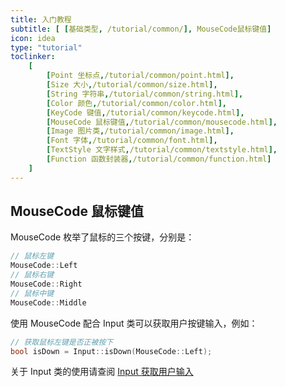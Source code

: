 ```yaml
---
title: 入门教程
subtitle: [ [基础类型, /tutorial/common/], MouseCode鼠标键值]
icon: idea
type: "tutorial"
toclinker: 
    [
        [Point 坐标点,/tutorial/common/point.html],
        [Size 大小,/tutorial/common/size.html],
        [String 字符串,/tutorial/common/string.html],
        [Color 颜色,/tutorial/common/color.html],
        [KeyCode 键值,/tutorial/common/keycode.html],
        [MouseCode 鼠标键值,/tutorial/common/mousecode.html],
        [Image 图片类,/tutorial/common/image.html],
        [Font 字体,/tutorial/common/font.html],
        [TextStyle 文字样式,/tutorial/common/textstyle.html],
        [Function 函数封装器,/tutorial/common/function.html]
    ]
---
```


## MouseCode 鼠标键值

MouseCode 枚举了鼠标的三个按键，分别是：

```cpp
// 鼠标左键
MouseCode::Left
// 鼠标右键
MouseCode::Right
// 鼠标中键
MouseCode::Middle
```

使用 MouseCode 配合 Input 类可以获取用户按键输入，例如：

```cpp
// 获取鼠标左键是否正被按下
bool isDown = Input::isDown(MouseCode::Left);
```

关于 Input 类的使用请查阅 [Input 获取用户输入](/tutorial/base/input.html)
